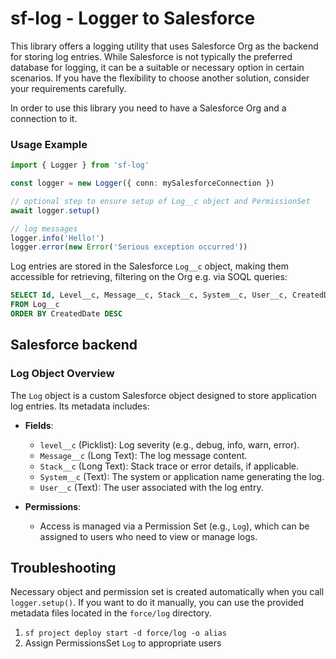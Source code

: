 # sf-log - Logger to Salesforce

This library offers a logging utility that uses Salesforce Org as the backend
for storing log entries. While Salesforce is not typically the preferred
database for logging, it can be a suitable or necessary option in certain
scenarios. If you have the flexibility to choose another solution, consider your
requirements carefully.

In order to use this library you need to have a Salesforce Org and a connection
to it.

### Usage Example

```ts
import { Logger } from 'sf-log'

const logger = new Logger({ conn: mySalesforceConnection })

// optional step to ensure setup of Log__c object and PermissionSet
await logger.setup()

// log messages
logger.info('Hello!')
logger.error(new Error('Serious exception occurred'))
```

Log entries are stored in the Salesforce `Log__c` object, making them accessible
for retrieving, filtering on the Org e.g. via SOQL queries:

```sql
SELECT Id, Level__c, Message__c, Stack__c, System__c, User__c, CreatedDate
FROM Log__c
ORDER BY CreatedDate DESC
```

## Salesforce backend

### Log Object Overview

The `Log` object is a custom Salesforce object designed to store application log
entries. Its metadata includes:

- **Fields**:

  - `level__c` (Picklist): Log severity (e.g., debug, info, warn, error).
  - `Message__c` (Long Text): The log message content.
  - `Stack__c` (Long Text): Stack trace or error details, if applicable.
  - `System__c` (Text): The system or application name generating the log.
  - `User__c` (Text): The user associated with the log entry.

- **Permissions**:

  - Access is managed via a Permission Set (e.g., `Log`), which can be assigned
    to users who need to view or manage logs.

## Troubleshooting

Necessary object and permission set is created automatically when you call
`logger.setup()`. If you want to do it manually, you can use the provided
metadata files located in the `force/log` directory.

1. `sf project deploy start -d force/log -o alias`
2. Assign PermissionsSet `Log` to appropriate users
